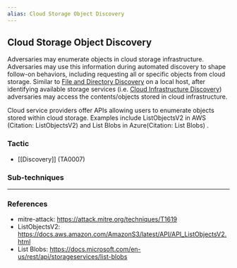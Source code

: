 ```yaml
---
alias: Cloud Storage Object Discovery
---
```


## Cloud Storage Object Discovery

Adversaries may enumerate objects in cloud storage infrastructure. Adversaries may use this information during automated discovery to shape follow-on behaviors, including requesting all or specific objects from cloud storage.  Similar to [File and Directory Discovery](https://attack.mitre.org/techniques/T1083) on a local host, after identifying available storage services (i.e. [Cloud Infrastructure Discovery](https://attack.mitre.org/techniques/T1580)) adversaries may access the contents/objects stored in cloud infrastructure.

Cloud service providers offer APIs allowing users to enumerate objects stored within cloud storage. Examples include ListObjectsV2 in AWS (Citation: ListObjectsV2) and List Blobs in Azure(Citation: List Blobs) .


### Tactic

- [[Discovery]] (TA0007)

### Sub-techniques


---
### References

- mitre-attack: https://attack.mitre.org/techniques/T1619
- ListObjectsV2: https://docs.aws.amazon.com/AmazonS3/latest/API/API_ListObjectsV2.html
- List Blobs: https://docs.microsoft.com/en-us/rest/api/storageservices/list-blobs
